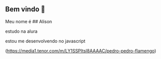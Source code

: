 ## Bem vindo  🖤 

 Meu nome é ## Alison 
 
 estudo na alura

  estou me desenvolvendo no javascript


(https://media1.tenor.com/m/LY1SSPItsl8AAAAC/pedro-pedro-flamengo)
